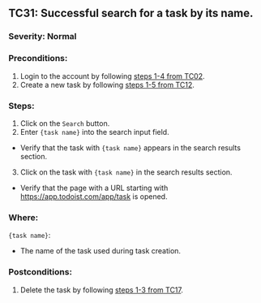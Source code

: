 ## TC31: Successful search for a task by its name.
### Severity: Normal
### Preconditions:
1. Login to the account by following [steps 1-4 from TC02](TC02.md).
2. Create a new task by following [steps 1-5 from TC12](TC12.md).
### Steps:
1. Click on the `Search` button.
2. Enter `{task name}` into the search input field.
* Verify that the task with `{task name}` appears in the search results section.
3. Click on the task with `{task name}` in the search results section.
* Verify that the page with a URL starting with https://app.todoist.com/app/task is opened.
### Where:
`{task name}`:
* The name of the task used during task creation.
### Postconditions:
1. Delete the task by following [steps 1-3 from TC17](TC17.md).